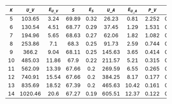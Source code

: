 ﻿| ***`K`*** | ***`U_V`*** | ***`E`<sub>`U_V`</sub>*** | ***`S`*** | ***`E`<sub>`S`</sub>*** | ***`U_A`*** | ***`E`<sub>`U_A`</sub>*** | ***`P_V`*** | ***`E`<sub>`P_V`</sub>*** | ***`P_A`*** | ***`E`<sub>`P_A`</sub>*** |
|:---------:|:-----------:|:-------------------------:|:---------:|:-----------------------:|:-----------:|:-------------------------:|:-----------:|:-------------------------:|:-----------:|:-------------------------:|
| 5         | 103.65      | 3.24                      | 69.89     | 0.32                    | 26.23       | 0.81                      | 2.252       | 0.244                     | 5.319       | 0.373                     |
| 6         | 130.54      | 4.51                      | 68.77     | 0.29                    | 37.45       | 1.29                      | 1.531       | 0.185                     | 4.049       | 0.352                     |
| 7         | 194.96      | 5.65                      | 68.63     | 0.27                    | 62.06       | 1.82                      | 1.082       | 0.095                     | 2.383       | 0.226                     |
| 8         | 253.86      | 7.1                       | 68.3      | 0.25                    | 91.73       | 2.59                      | 0.744       | 0.075                     | 1.29        | 0.075                     |
| 9         | 366.2       | 9.04                      | 68.11     | 0.25                    | 145.63      | 3.65                      | 0.414       | 0.018                     | 0.716       | 0.032                     |
| 10        | 485.03      | 11.86                     | 67.9      | 0.22                    | 211.57      | 5.21                      | 0.315       | 0.018                     | 0.52        | 0.049                     |
| 11        | 562.09      | 13.39                     | 67.66     | 0.2                     | 269.59      | 6.55                      | 0.265       | 0.014                     | 0.38        | 0.021                     |
| 12        | 740.91      | 15.54                     | 67.66     | 0.2                     | 384.25      | 8.17                      | 0.177       | 0.005                     | 0.231       | 0.007                     |
| 13        | 835.69      | 18.52                     | 67.39     | 0.2                     | 465.63      | 10.42                     | 0.161       | 0.005                     | 0.195       | 0.006                     |
| 14        | 1020.46     | 20.6                      | 67.27     | 0.19                    | 605.51      | 12.37                     | 0.122       | 0.003                     | 0.139       | 0.003                     |
